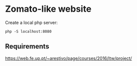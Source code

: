 # Zomato-like website

Create a local php server:

`` php -S localhost:8080 `` 

## Requirements

https://web.fe.up.pt/~arestivo/page/courses/2016/ltw/project/
